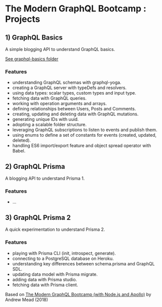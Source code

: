 # The Modern GraphQL Bootcamp : Projects

## 1) GraphQL Basics

A simple blogging API to understand GraphQL basics.

[See graphql-basics folder](https://github.com/solygambas/graphql-bootcamp/tree/master/graphql-basics)

### Features

- understanding GraphQL schemas with graphql-yoga.
- creating a GraphQL server with typeDefs and resolvers.
- using data types: scalar types, custom types and input type.
- fetching data with GraphQL queries.
- working with operation arguments and arrays.
- defining relationships between Users, Posts and Comments.
- creating, updating and deleting data with GraphQL mutations.
- generating unique IDs with uuid.
- adopting a scalable folder structure.
- leveraging GraphQL subscriptions to listen to events and publish them.
- using enums to define a set of constants for events (created, updated, deleted).
- handling ES6 import/export feature and object spread operator with Babel.

## 2) GraphQL Prisma

A blogging API to understand Prisma 1.

### Features

- ...

## 3) GraphQL Prisma 2

A quick experimentation to understand Prisma 2.

### Features

- playing with Prisma CLI (init, introspect, generate).
- connecting to a PostgreSQL database on Heroku.
- understanding key differences between schema.prisma and GraphQL SDL.
- updating data model with Prisma migrate.
- adding data with Prisma studio.
- fetching data with Prisma client.

Based on [The Modern GraphQL Bootcamp (with Node.js and Apollo)](https://www.udemy.com/course/graphql-bootcamp/) by Andrew Mead (2018)
